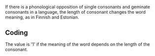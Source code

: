 # [](ParameterTable?__template__=property.md&property=Name#cldf:UT116)

If there is a phonological opposition of single consonants and geminate consonants in a language, the length of 
consonant changes the word meaning, as in Finnish and Estonian. 

[](ExampleTable?example_id=1&with_internal_ref_link#cldf:UT116-1)

[](ExampleTable?example_id=2&with_internal_ref_link#cldf:UT116-2)

## Coding

The value is '1' if the meaning of the word depends on the length of the consonant.
